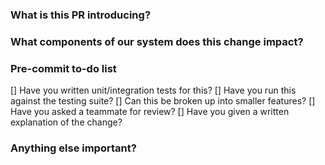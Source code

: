 ### What is this PR introducing?



### What components of our system does this change impact?



### Pre-commit to-do list

[] Have you written unit/integration tests for this?
[] Have you run this against the testing suite?
[] Can this be broken up into smaller features?
[] Have you asked a teammate for review?
[] Have you given a written explanation of the change?

### Anything else important?

